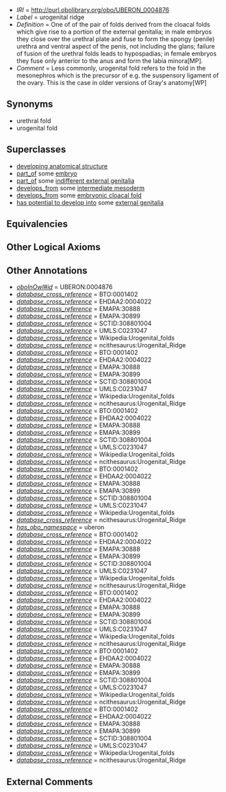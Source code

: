  * *IRI* = http://purl.obolibrary.org/obo/UBERON_0004876
 * *Label* = urogenital ridge
 * *Definition* = One of  of the pair of folds derived from the cloacal folds which give rise to a portion of the external genitalia; in male embryos they close over the urethral plate and fuse to form the spongy (penile) urethra and ventral aspect of the penis, not including the glans; failure of fusion of the urethral folds leads to hypospadias; in female embryos they fuse only anterior to the anus and form the labia minora[MP].
 * *Comment* = Less commonly, urogenital fold refers to the fold in the mesonephros which is the precursor of e.g. the suspensory ligament of the ovary. This is the case in older versions of Gray's anatomy[WP]

## Synonyms

 * urethral fold
 * urogenital fold

## Superclasses

 * [developing anatomical structure](../../UBERON/23/UBERON_0005423.md)
 * [part_of](../../BFO/50/BFO_0000050.md) some [embryo](../../UBERON/22/UBERON_0000922.md)
 * [part_of](../../BFO/50/BFO_0000050.md) some [indifferent external genitalia](../../UBERON/96/UBERON_0009196.md)
 * [develops_from](../../RO/02/RO_0002202.md) some [intermediate mesoderm](../../UBERON/64/UBERON_0003064.md)
 * [develops_from](../../RO/02/RO_0002202.md) some [embryonic cloacal fold](../../UBERON/92/UBERON_0012292.md)
 * [has potential to develop into](../../RO/87/RO_0002387.md) some [external genitalia](../../UBERON/76/UBERON_0004176.md)

## Equivalencies


## Other Logical Axioms


## Other Annotations

 * *[oboInOwl#id](../../id/oboInOwl#id.md)* = UBERON:0004876
 * *[database_cross_reference](../../ef/oboInOwl#hasDbXref.md)* = BTO:0001402
 * *[database_cross_reference](../../ef/oboInOwl#hasDbXref.md)* = EHDAA2:0004022
 * *[database_cross_reference](../../ef/oboInOwl#hasDbXref.md)* = EMAPA:30888
 * *[database_cross_reference](../../ef/oboInOwl#hasDbXref.md)* = EMAPA:30899
 * *[database_cross_reference](../../ef/oboInOwl#hasDbXref.md)* = SCTID:308801004
 * *[database_cross_reference](../../ef/oboInOwl#hasDbXref.md)* = UMLS:C0231047
 * *[database_cross_reference](../../ef/oboInOwl#hasDbXref.md)* = Wikipedia:Urogenital_folds
 * *[database_cross_reference](../../ef/oboInOwl#hasDbXref.md)* = ncithesaurus:Urogenital_Ridge
 * *[database_cross_reference](../../ef/oboInOwl#hasDbXref.md)* = BTO:0001402
 * *[database_cross_reference](../../ef/oboInOwl#hasDbXref.md)* = EHDAA2:0004022
 * *[database_cross_reference](../../ef/oboInOwl#hasDbXref.md)* = EMAPA:30888
 * *[database_cross_reference](../../ef/oboInOwl#hasDbXref.md)* = EMAPA:30899
 * *[database_cross_reference](../../ef/oboInOwl#hasDbXref.md)* = SCTID:308801004
 * *[database_cross_reference](../../ef/oboInOwl#hasDbXref.md)* = UMLS:C0231047
 * *[database_cross_reference](../../ef/oboInOwl#hasDbXref.md)* = Wikipedia:Urogenital_folds
 * *[database_cross_reference](../../ef/oboInOwl#hasDbXref.md)* = ncithesaurus:Urogenital_Ridge
 * *[database_cross_reference](../../ef/oboInOwl#hasDbXref.md)* = BTO:0001402
 * *[database_cross_reference](../../ef/oboInOwl#hasDbXref.md)* = EHDAA2:0004022
 * *[database_cross_reference](../../ef/oboInOwl#hasDbXref.md)* = EMAPA:30888
 * *[database_cross_reference](../../ef/oboInOwl#hasDbXref.md)* = EMAPA:30899
 * *[database_cross_reference](../../ef/oboInOwl#hasDbXref.md)* = SCTID:308801004
 * *[database_cross_reference](../../ef/oboInOwl#hasDbXref.md)* = UMLS:C0231047
 * *[database_cross_reference](../../ef/oboInOwl#hasDbXref.md)* = Wikipedia:Urogenital_folds
 * *[database_cross_reference](../../ef/oboInOwl#hasDbXref.md)* = ncithesaurus:Urogenital_Ridge
 * *[database_cross_reference](../../ef/oboInOwl#hasDbXref.md)* = BTO:0001402
 * *[database_cross_reference](../../ef/oboInOwl#hasDbXref.md)* = EHDAA2:0004022
 * *[database_cross_reference](../../ef/oboInOwl#hasDbXref.md)* = EMAPA:30888
 * *[database_cross_reference](../../ef/oboInOwl#hasDbXref.md)* = EMAPA:30899
 * *[database_cross_reference](../../ef/oboInOwl#hasDbXref.md)* = SCTID:308801004
 * *[database_cross_reference](../../ef/oboInOwl#hasDbXref.md)* = UMLS:C0231047
 * *[database_cross_reference](../../ef/oboInOwl#hasDbXref.md)* = Wikipedia:Urogenital_folds
 * *[database_cross_reference](../../ef/oboInOwl#hasDbXref.md)* = ncithesaurus:Urogenital_Ridge
 * *[has_obo_namespace](../../ce/oboInOwl#hasOBONamespace.md)* = uberon
 * *[database_cross_reference](../../ef/oboInOwl#hasDbXref.md)* = BTO:0001402
 * *[database_cross_reference](../../ef/oboInOwl#hasDbXref.md)* = EHDAA2:0004022
 * *[database_cross_reference](../../ef/oboInOwl#hasDbXref.md)* = EMAPA:30888
 * *[database_cross_reference](../../ef/oboInOwl#hasDbXref.md)* = EMAPA:30899
 * *[database_cross_reference](../../ef/oboInOwl#hasDbXref.md)* = SCTID:308801004
 * *[database_cross_reference](../../ef/oboInOwl#hasDbXref.md)* = UMLS:C0231047
 * *[database_cross_reference](../../ef/oboInOwl#hasDbXref.md)* = Wikipedia:Urogenital_folds
 * *[database_cross_reference](../../ef/oboInOwl#hasDbXref.md)* = ncithesaurus:Urogenital_Ridge
 * *[database_cross_reference](../../ef/oboInOwl#hasDbXref.md)* = BTO:0001402
 * *[database_cross_reference](../../ef/oboInOwl#hasDbXref.md)* = EHDAA2:0004022
 * *[database_cross_reference](../../ef/oboInOwl#hasDbXref.md)* = EMAPA:30888
 * *[database_cross_reference](../../ef/oboInOwl#hasDbXref.md)* = EMAPA:30899
 * *[database_cross_reference](../../ef/oboInOwl#hasDbXref.md)* = SCTID:308801004
 * *[database_cross_reference](../../ef/oboInOwl#hasDbXref.md)* = UMLS:C0231047
 * *[database_cross_reference](../../ef/oboInOwl#hasDbXref.md)* = Wikipedia:Urogenital_folds
 * *[database_cross_reference](../../ef/oboInOwl#hasDbXref.md)* = ncithesaurus:Urogenital_Ridge
 * *[database_cross_reference](../../ef/oboInOwl#hasDbXref.md)* = BTO:0001402
 * *[database_cross_reference](../../ef/oboInOwl#hasDbXref.md)* = EHDAA2:0004022
 * *[database_cross_reference](../../ef/oboInOwl#hasDbXref.md)* = EMAPA:30888
 * *[database_cross_reference](../../ef/oboInOwl#hasDbXref.md)* = EMAPA:30899
 * *[database_cross_reference](../../ef/oboInOwl#hasDbXref.md)* = SCTID:308801004
 * *[database_cross_reference](../../ef/oboInOwl#hasDbXref.md)* = UMLS:C0231047
 * *[database_cross_reference](../../ef/oboInOwl#hasDbXref.md)* = Wikipedia:Urogenital_folds
 * *[database_cross_reference](../../ef/oboInOwl#hasDbXref.md)* = ncithesaurus:Urogenital_Ridge
 * *[database_cross_reference](../../ef/oboInOwl#hasDbXref.md)* = BTO:0001402
 * *[database_cross_reference](../../ef/oboInOwl#hasDbXref.md)* = EHDAA2:0004022
 * *[database_cross_reference](../../ef/oboInOwl#hasDbXref.md)* = EMAPA:30888
 * *[database_cross_reference](../../ef/oboInOwl#hasDbXref.md)* = EMAPA:30899
 * *[database_cross_reference](../../ef/oboInOwl#hasDbXref.md)* = SCTID:308801004
 * *[database_cross_reference](../../ef/oboInOwl#hasDbXref.md)* = UMLS:C0231047
 * *[database_cross_reference](../../ef/oboInOwl#hasDbXref.md)* = Wikipedia:Urogenital_folds
 * *[database_cross_reference](../../ef/oboInOwl#hasDbXref.md)* = ncithesaurus:Urogenital_Ridge

## External Comments

